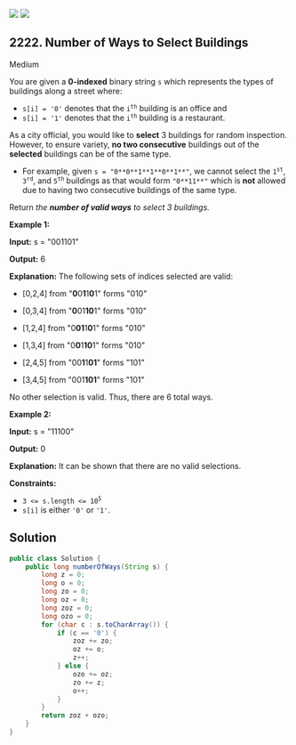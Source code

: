 [![](https://img.shields.io/github/stars/javadev/LeetCode-in-Java?label=Stars&style=flat-square)](https://github.com/javadev/LeetCode-in-Java)
[![](https://img.shields.io/github/forks/javadev/LeetCode-in-Java?label=Fork%20me%20on%20GitHub%20&style=flat-square)](https://github.com/javadev/LeetCode-in-Java/fork)

## 2222\. Number of Ways to Select Buildings

Medium

You are given a **0-indexed** binary string `s` which represents the types of buildings along a street where:

*   `s[i] = '0'` denotes that the <code>i<sup>th</sup></code> building is an office and
*   `s[i] = '1'` denotes that the <code>i<sup>th</sup></code> building is a restaurant.

As a city official, you would like to **select** 3 buildings for random inspection. However, to ensure variety, **no two consecutive** buildings out of the **selected** buildings can be of the same type.

*   For example, given `s = "0**0**1**1**0**1**"`, we cannot select the <code>1<sup>st</sup></code>, <code>3<sup>rd</sup></code>, and <code>5<sup>th</sup></code> buildings as that would form `"0**11**"` which is **not** allowed due to having two consecutive buildings of the same type.

Return _the **number of valid ways** to select 3 buildings._

**Example 1:**

**Input:** s = "001101"

**Output:** 6

**Explanation:** The following sets of indices selected are valid: 

- \[0,2,4] from "**0**0**1**1**0**1" forms "010" 

- \[0,3,4] from "**0**01**10**1" forms "010" 

- \[1,2,4] from "0**01**1**0**1" forms "010" 

- \[1,3,4] from "0**0**1**10**1" forms "010" 

- \[2,4,5] from "00**1**1**01**" forms "101" 

- \[3,4,5] from "001**101**" forms "101" 
  
No other selection is valid. Thus, there are 6 total ways.

**Example 2:**

**Input:** s = "11100"

**Output:** 0

**Explanation:** It can be shown that there are no valid selections.

**Constraints:**

*   <code>3 <= s.length <= 10<sup>5</sup></code>
*   `s[i]` is either `'0'` or `'1'`.

## Solution

```java
public class Solution {
    public long numberOfWays(String s) {
        long z = 0;
        long o = 0;
        long zo = 0;
        long oz = 0;
        long zoz = 0;
        long ozo = 0;
        for (char c : s.toCharArray()) {
            if (c == '0') {
                zoz += zo;
                oz += o;
                z++;
            } else {
                ozo += oz;
                zo += z;
                o++;
            }
        }
        return zoz + ozo;
    }
}
```